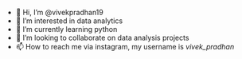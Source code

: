- 👋 Hi, I’m @vivekpradhan19
- 👀 I’m interested in data analytics
- 🌱 I’m currently learning python
- 💞️ I’m looking to collaborate on data analysis projects
- 📫 How to reach me via instagram, my username is _vivek_pradhan_

<!---
vivekpradhan19/vivekpradhan19 is a ✨ special ✨ repository because its `README.md` (this file) appears on your GitHub profile.
You can click the Preview link to take a look at your changes.
--->
